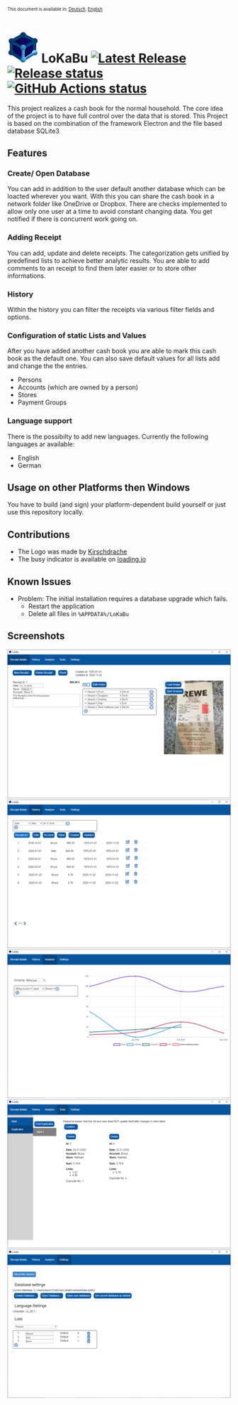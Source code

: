 <sub><sup>This document is available in: [Deutsch](./README_DE.md), [English](./README.md)<sub><sup>
# <img src="./build/icon.png" title="LoKaBu" width="70px"/> LoKaBu [![Latest Release][releaseBadge]][releaseLink] [![Release status][buildBadge]][buildLink] [![GitHub Actions status][testBadge]][testLink]

This project realizes a cash book for the normal household. The core idea of the project is to have full control over the data that is stored. This Project is based on the combination of the framework Electron and the file based database SQLite3
## Features
### Create/ Open Database
You can add in addition to the user default another database which can be loacted wherever you want. With this you can share the cash book in a network folder like OneDrive or Dropbox. There are checks implemented to allow only one user at a time to avoid constant changing data. You get notified if there is concurrent work going on.

### Adding Receipt
You can add, update and delete receipts. The categorization gets unified by predefined lists to achieve better analytic results. You are able to add comments to an receipt to find them later easier or to store other informations.

### History
Within the history you can filter the receipts via various filter fields and options.

### Configuration of static Lists and Values
After you have added another cash book you are able to mark this cash book as the default one. You can also save default values for all lists add and change the the entries.
  *	Persons
  *	Accounts (which are owned by a person)
  *	Stores
  *	Payment Groups

### Language support
There is the possibilty to add new languages. Currently the following languages ar available:
  * English
  * German

## Usage on other Platforms then Windows
You have to build (and sign) your platform-dependent build yourself or just use this repository locally.

## Contributions
  * The Logo was made by [Kirschdrache](https://www.deviantart.com/kirschdrache)
  * The busy indicator is available on [loading.io](https://www.loading.io/css/)

## Known Issues
  * Problem: The initial installation requires a database upgrade which fails.
    * Restart the application
    * Delete all files in `%APPDATA%/LoKaBu`

## Screenshots
  <img src="./docu/screenshots/details.png" title="Receipt details" />
  <img src="./docu/screenshots/history.png" title="Receipt history" />
  <img src="./docu/screenshots/analysis.png" title="Analysis" />
  <img src="./docu/screenshots/tools.png" title="Tools" />
  <img src="./docu/screenshots/settings.png" title="Settings" />

[releaseBadge]: https://img.shields.io/github/v/release/H0rn0chse/LoKaBu.svg
[releaseLink]: https://github.com/H0rn0chse/LoKaBu/releases/latest
[buildBadge]: https://github.com/H0rn0chse/LoKaBu/workflows/Release/badge.svg?branch=feature%2FelectronTransformation
[buildLink]: https://github.com/H0rn0chse/LoKaBu/actions?query=workflow%3ARelease
[testBadge]: https://github.com/H0rn0chse/LoKaBu/workflows/Test/badge.svg?branch=feature%2FelectronTransformation
[testLink]: https://github.com/H0rn0chse/LoKaBu/actions?query=workflow%3ATest